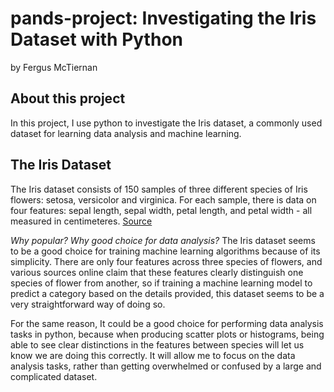 # pands-project: Investigating the Iris Dataset with Python
by Fergus McTiernan

## About this project
In this project, I use python to investigate the Iris dataset, a commonly used dataset for learning data analysis and machine learning.

## The Iris Dataset
The Iris dataset consists of 150 samples of three different species of Iris flowers: setosa, versicolor and virginica. For each sample, there is data on four features: sepal length, sepal width, petal length, and petal width - all measured in centimeteres. [Source](https://www.geeksforgeeks.org/iris-dataset/)

*Why popular? Why good choice for data analysis?*
The Iris dataset seems to be a good choice for training machine learning algorithms because of its simplicity. There are only four features across three species of flowers, and various sources online claim that these features clearly distinguish one species of flower from another, so if training a machine learning model to predict a category based on the details provided, this dataset seems to be a very straightforward way of doing so.

For the same reason, It could be a good choice for performing data analysis tasks in python, because when producing scatter plots or histograms, being able to see clear distinctions in the features between species will let us know we are doing this correctly. It will allow me to focus on the data analysis tasks, rather than getting overwhelmed or confused by a large and complicated dataset.





